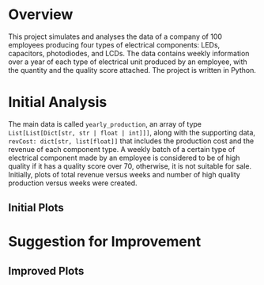 # Overview
This project simulates and analyses the data of a company of 100 employees producing four types of electrical components: LEDs, capacitors, photodiodes, and LCDs. The 
data contains weekly information over a year of each type of electrical unit produced by an employee, with the quantity and the quality score attached.  The project is 
written in Python. 

# Initial Analysis
The main data is called `yearly_production`, an array of  type `List[List[Dict[str, str | float | int]]]`, along with the supporting data, `revCost: dict[str, list[float]]` that 
includes the production cost and the revenue of each component type. A weekly batch of a certain type of electrical component made by an employee is considered to be of 
high quality if it has a quality score over 70, otherwise, it is not suitable for sale. Initially, plots of total revenue versus weeks and number of high quality production 
versus weeks were created. 

## Initial Plots

# Suggestion for Improvement
## Improved Plots
 
